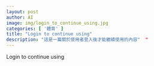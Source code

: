 ```yaml
---
layout: post
author: AI
image: img/login_to_continue_using.jpg
categories: [ '體育' ]
title: "Login to continue using"  
description: "這是一篇關於使用者登入後才能繼續使用的內容"  "
---
```

Login to continue using